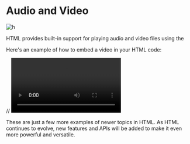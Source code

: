 # Audio and Video

![h](https://user-images.githubusercontent.com/116082827/235847931-eaf38c1b-adc3-4213-a1de-f2ef52ec9fe7.png)


HTML provides built-in support for playing audio and video files using the <audio> and <video> elements. You can specify the source file using the src attribute and add various attributes to control playback, such as autoplay, loop, and controls.

Here's an example of how to embed a video in your HTML code:





// <video src="my-video.mp4" controls></video>

These are just a few more examples of newer topics in HTML. As HTML continues to evolve, new features and APIs will be added to make it even more powerful and versatile.

